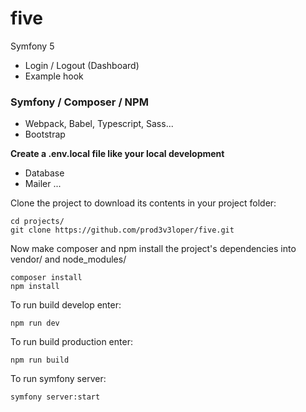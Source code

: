 # five
 
Symfony 5
- Login / Logout (Dashboard)
- Example hook

### Symfony / Composer / NPM
- Webpack, Babel, Typescript, Sass...
- Bootstrap

**Create a .env.local file like your local development**
- Database
- Mailer
...

Clone the project to download its contents in your project folder:
```
cd projects/
git clone https://github.com/prod3v3loper/five.git
```

Now make composer and npm install the project's dependencies into vendor/ and node_modules/
```
composer install
npm install
```

To run build develop enter:
```
npm run dev
```
To run build production enter:
```
npm run build
```

To run symfony server:
```
symfony server:start
```